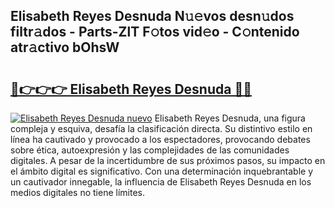 ## Elisabeth Reyes Desnuda N𝚞𝚎vos desn𝚞dos filtr𝚊dos - Parts-ZlT F𝚘tos vid𝚎o - C𝚘ntenido atr𝚊ctivo bOhsW

# <h2><a href="http://mb02f1.tromn.icu/?c=Elisabeth+Reyes+Desnuda">🔗👉👉👉 Elisabeth Reyes Desnuda 🔗🔗</a></h2>

[![Elisabeth Reyes Desnuda nuevo](https://i.imgur.com/pEAQMta.gif)](http://mb02f1.tromn.icu/?c=Elisabeth+Reyes+Desnuda)
Elisabeth Reyes Desnuda, una figura compleja y esquiva, desafía la clasificación directa. Su distintivo estilo en línea ha cautivado y provocado a los espectadores, provocando debates sobre ética, autoexpresión y las complejidades de las comunidades digitales. A pesar de la incertidumbre de sus próximos pasos, su impacto en el ámbito digital es significativo. Con una determinación inquebrantable y un cautivador innegable, la influencia de Elisabeth Reyes Desnuda en los medios digitales no tiene límites.
